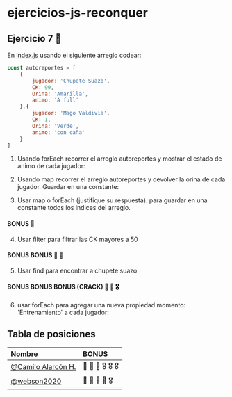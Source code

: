 # ejercicios-js-reconquer

## Ejercicio 7 🚀

En [index.js](index.js) usando el siguiente arreglo codear:

```javascript
const autoreportes = [
    {
        jugador: 'Chupete Suazo',
        CK: 99,
        Orina: 'Amarilla',
        animo: 'A full'
    },{
        jugador: 'Mago Valdivia',
        CK: 1,
        Orina: 'Verde',
        animo: 'con caña'
    }
]
```

1. Usando forEach recorrer el arreglo autoreportes y mostrar el estado de animo de cada jugador:

2. Usando map recorrer el arreglo autoreportes y devolver la orina de cada jugador. Guardar en una constante:

3. Usar map o forEach (justifique su respuesta). para guardar en una constante todos los indices del arreglo.

#### BONUS 🏅 
4. Usar filter para filtrar las CK mayores a 50

#### BONUS BONUS 🏅 🏅
5. Usar find para encontrar a chupete suazo

#### BONUS BONUS BONUS (CRACK) 🏅 🏅 🎖
6. usar forEach para agregar una nueva propiedad momento: 'Entrenamiento' a cada jugador: 

## Tabla de posiciones

| Nombre | BONUS    |
| :-------- | :------- | 
| [@Camilo Alarcón H.](https://github.com/Camilo-Alarcon) | 🏅 🏅 🏅 🎖 🎖 🎖 | 
| [@webson2020](https://github.com/webson2020) | 🏅 🏅 🏅 🏅 🎖 | 
  





